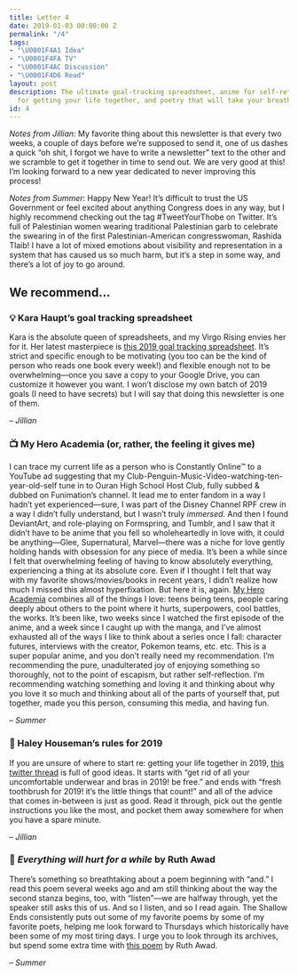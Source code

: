 ```yaml
---
title: Letter 4
date: 2019-01-03 00:00:00 Z
permalink: "/4"
tags:
- "\U0001F4A1 Idea"
- "\U0001F4FA TV"
- "\U0001F4AC Discussion"
- "\U0001F4D6 Read"
layout: post
description: The ultimate goal-tracking spreadsheet, anime for self-reflection, rules
  for getting your life together, and poetry that will take your breath away.
id: 4
---
```


_Notes from Jillian_: My favorite thing about this newsletter is that every two weeks, a couple of days before we’re supposed to send it, one of us dashes a quick “oh shit, I forgot we have to write a newsletter” text to the other and we scramble to get it together in time to send out. We are very good at this! I’m looking forward to a new year dedicated to never improving this process!

_Notes from Summer_: Happy New Year! It’s difficult to trust the US Government or feel excited about anything Congress does in any way, but I highly recommend checking out the tag #TweetYourThobe on Twitter. It’s full of Palestinian women wearing traditional Palestinian garb to celebrate the swearing in of the first Palestinian-American congresswoman, Rashida Tlaib! I have a lot of mixed emotions about visibility and representation in a system that has caused us so much harm, but it’s a step in some way, and there’s a lot of joy to go around.

## We recommend…

### 💡 Kara Haupt’s goal tracking spreadsheet

Kara is the absolute queen of spreadsheets, and my Virgo Rising envies her for it. Her latest masterpiece is [this 2019 goal tracking spreadsheet](https://twitter.com/karahaupt/status/1078442386886414337). It’s strict and specific enough to be motivating (you too can be the kind of person who reads one book every week!) and flexible enough not to be overwhelming—once you save a copy to your Google Drive, you can customize it however you want. I won’t disclose my own batch of 2019 goals (I need to have secrets) but I will say that doing this newsletter is one of them.

– _Jillian_

### 📺 My Hero Academia (or, rather, the feeling it gives me)

I can trace my current life as a person who is Constantly Online™ to a YouTube ad suggesting that my Club-Penguin-Music-Video-watching-ten-year-old-self tune in to Ouran High School Host Club, fully subbed & dubbed on Funimation’s channel. It lead me to enter fandom in a way I hadn’t yet experienced—sure, I was part of the Disney Channel RPF crew in a way I didn’t fully understand, but I wasn’t truly _immersed_. And then I found DeviantArt, and role-playing on Formspring, and Tumblr, and I saw that it didn’t have to be anime that you fell so wholeheartedly in love with, it could be anything—Glee, Supernatural, Marvel—there was a niche for love gently holding hands with obsession for any piece of media. It’s been a while since I felt that overwhelming feeling of having to know absolutely everything, experiencing a thing at its absolute core. Even if I thought I felt that way with my favorite shows/movies/books in recent years, I didn’t realize how much I missed this almost hyperfixation. But here it is, again. [My Hero Academia](https://www.funimation.com/shows/my-hero-academia/) combines all of the things I love: teens being teens, people caring deeply about others to the point where it hurts, superpowers, cool battles, the works. It’s been like, two weeks since I watched the first episode of the anime, and a week since I caught up with the manga, and I’ve almost exhausted all of the ways I like to think about a series once I fall: character futures, interviews with the creator, Pokemon teams, etc. etc. This is a super popular anime, and you don’t really need my recommendation. I’m recommending the pure, unadulterated joy of enjoying something so thoroughly, not to the point of escapism, but rather self-reflection. I’m recommending watching something and loving it and thinking about why you love it so much and thinking about all of the parts of yourself that, put together, made you this person, consuming this media, and having fun.  

– _Summer_

### 💬 Haley Houseman’s rules for 2019

If you are unsure of where to start re: getting your life together in 2019, [this twitter thread](https://twitter.com/hedhouseman/status/1078290356154847236) is full of good ideas. It starts with “get rid of all your uncomfortable underwear and bras in 2019! be free.” and ends with “fresh toothbrush for 2019! it’s the little things that count!” and all of the advice that comes in-between is just as good. Read it through, pick out the gentle instructions you like the most, and pocket them away somewhere for when you have a spare minute.

– _Jillian_

### 📖 _Everything will hurt for a while_ by Ruth Awad

There’s something so breathtaking about a poem beginning with “and.” I read this poem several weeks ago and am still thinking about the way the second stanza begins, too, with “listen”—we are halfway through, yet the speaker still asks this of us. And so I listen, and so I read again. The Shallow Ends consistently puts out some of my favorite poems by some of my favorite poets, helping me look forward to Thursdays which historically have been some of my most tiring days. I urge you to look through its archives, but spend some extra time with [this poem](http://www.theshallowends.com/home/everything-will-hurt-for-a-while) by Ruth Awad.

– _Summer_
